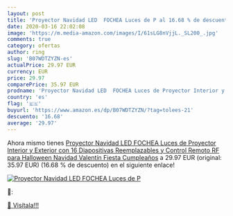 ```yaml
---
layout: post
title: 'Proyector Navidad LED  FOCHEA Luces de P al 16.68 % de descuento'
date: 2020-03-16 22:02:08
image: 'https://m.media-amazon.com/images/I/61sLG8nVjjL._SL200_.jpg'
comments: true
category: ofertas
author: ring
slug: 'B07WDTZYZN-es'
actualPrice: 29.97 EUR
currency: EUR
price: 29.97
comparePrice: 35.97 EUR
prodname: 'Proyector Navidad LED  FOCHEA Luces de Proyector Interior y Exterior con 16 Diapositivas Reemplazables y Control Remoto RF para Halloween  Navidad  Valentín  Fiesta  Cumpleaños'
country: 'es'
flag: '🇪🇸'
buyurl: 'https://www.amazon.es/dp/B07WDTZYZN/?tag=tolees-21'
descuento: '16.68'
average: '29.97'
---
```


Ahora mismo tienes [Proyector Navidad LED  FOCHEA Luces de Proyector Interior y Exterior con 16 Diapositivas Reemplazables y Control Remoto RF para Halloween  Navidad  Valentín  Fiesta  Cumpleaños](https://www.amazon.es/dp/B07WDTZYZN/?tag=tolees-21) a 29.97 EUR (original: 35.97 EUR) (16.68 %  de descuento) en el siguiente enlace!

[![Proyector Navidad LED  FOCHEA Luces de P](https://m.media-amazon.com/images/I/61sLG8nVjjL._SL200_.jpg)](https://www.amazon.es/dp/B07WDTZYZN/?tag=tolees-21)

🔎:


[🛒 Visítala!!!](https://www.amazon.es/dp/B07WDTZYZN/?tag=tolees-21)
